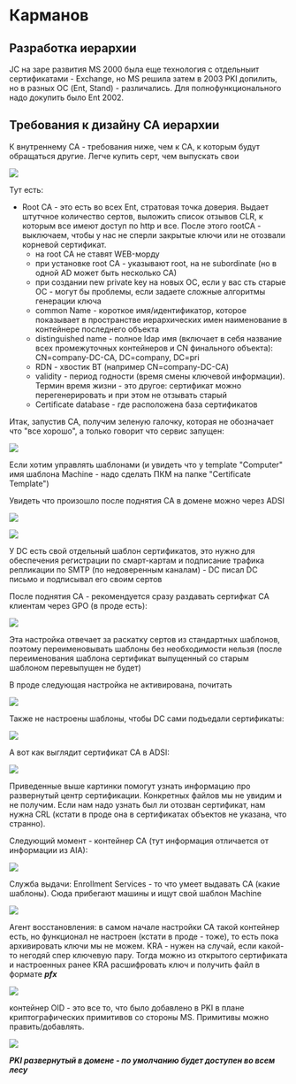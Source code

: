 # Карманов

## Разработка иерархии

JC
на заре развития MS 2000 была еще технология с отдельныит сертификатами - Exchange, но MS решила затем в 2003 PKI допилить, но в разных ОС (Ent, Stand) - различались. Для полнофункционального надо докупить было Ent 2002.

## Требования к дизайну CA иерархии
К внутреннему CA - требования ниже, чем к CA, к которым будут обращаться другие. Легче купить серт, чем выпускать свои

![](./pictures/01.jpg)

Тут есть:
- Root CA - это есть во всех Ent, стратовая точка доверия. Выдает штутчное количество сертов, выложить список отзывов CLR, к которым все имеют доступ по http и все. После этого rootCA - выключаем, чтобы у нас не сперли закрытые ключи или не отозвали корневой сертификат.
   - на root CA не ставят WEB-морду
   - при установке root CA - указывают root, на не subordinate (но в одной AD может быть несколько CA)
   - при создании new private key на новых ОС, если у вас сть старые ОС - могут бы проблемы, если задаете сложные алгоритмы генерации ключа
   - common Name - короткое имя/идентификатор, которое показывает в пространстве  иерархических имен наименование в контейнере последнего объекта
   - distinguished name - полное ldap имя (включает в себя название всех промежуточных контейнеров и CN финального объекта): CN=company-DC-CA, DC=company, DC=pri
   - RDN - хвостик ВТ (например CN=company-DC-CA) 
   - validity - период годности (время смены ключевой информации). Термин время жизни - это другое: сертификат можно перегенерировать и при этом не отзывать старый
   - Certificate database - где расположена база сертификатов


Итак, запустив CA, получим зеленую галочку, которая не обозначает что "все хорошо", а только говорит что сервис запущен:

![](./pictures/02.jpg)

Если хотим управлять шаблонами (и увидеть что у template "Computer" имя шаблона Machine - надо сделать ПКМ на папке "Certificate Template")

Увидеть что произошло после поднятия CA в домене можно через ADSI

![](./pictures/03.jpg)

![](./pictures/04.jpg)

У DC есть свой отдельный шаблон сертификатов, это нужно для обеспечения регистрации по смарт-картам и подписание трафика репликации по SMTP (по недоверенным каналам) - DC писал DC письмо и подписывал его своим сертов

После поднятия CA - рекомендуется сразу раздавать сертифкат CA клиентам через GPO (в проде есть):

![](./pictures/05.jpg)

Эта настройка отвечает за раскатку сертов из стандартных шаблонов, поэтому переименовывать шаблоны без необходимости нельзя (после переименования шаблона сертификат выпущенный со старым шаблоном перевыпущен не будет)

В проде следующая настройка не активирована, почитать

![](./pictures/06.jpg)

Также не настроены шаблоны, чтобы DC сами подъедали сертификаты:

![](./pictures/07.jpg)

А вот как выглядит сертификат CA в ADSI:

![](./pictures/08.jpg)

Приведенные выше картинки помогут узнать информацию про развернутый центр сертификации. Конкретных файлов мы не увидим и не получим. Если нам надо узнать был ли отозван сертификат, нам нужна CRL (кстати в проде она в сертификатах объектов не указана, что странно).

Следующий момент - контейнер CA (тут информация отличается от информации из AIA):

![](./pictures/09.jpg)

Служба выдачи: Enrollment Services - то что умеет выдавать CA (какие шаблоны). Сюда прибегают машины и ищут свой шаблон Machine

![](./pictures/10.jpg)

Агент восстановления: в самом начале настройки CA такой контейнер есть, но функционал не настроен (кстати в проде - тоже), то есть пока архивировать ключи мы не можем. KRA - нужен на случай, если какой-то негодяй спер ключевую пару. Тогда можно из открытого сертификата и настроенных ранее KRA расшифровать ключ и получить файл в формате ___pfx___

![](./pictures/11.jpg)

контейнер OID - это все то, что было добавлено в PKI в плане криптографических примитивов со стороны MS. Примитивы можно править/добавлять.

![](./pictures/12.jpg)

___PKI развернутый в домене - по умолчанию будет доступен во всем лесу___
